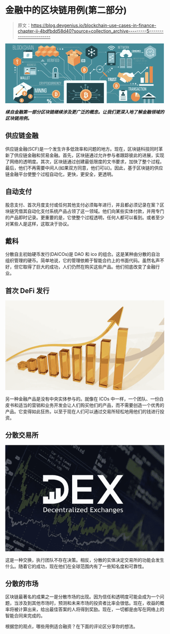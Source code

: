 # 金融中的区块链用例(第二部分)

> 原文：<https://blog.devgenius.io/blockchain-use-cases-in-finance-chapter-ii-4bdfbdd58d40?source=collection_archive---------5----------------------->

![](img/f1cea93efadc95f59f3d0b5601552d53.png)

***续自金融第一部分区块链继续涉及更广泛的概念。让我们更深入地了解金融领域的区块链用例。***

## 供应链金融

供应链金融(SCF)是一个发生许多低效率和问题的地方。现在，区块链科技同时革新了供应链金融和贸易金融。首先，区块链通过允许参与者跟踪彼此的进展，实现了网络的透明度。其次，区块链通过创建最低限度的文书要求，加快了整个过程。最后，他们不再需要中间人(如果双方同意，他们可以)。因此，基于区块链的供应链金融平台使整个过程自动化，更快，更安全，更透明。

## 自动支付

股息支付、首次月度支付或任何其他支付必须每年进行，并且都必须记录在案？区块链凭借其自动化支付系统产品占领了这一领域。他们向某些实体付款，并用专门的产品即时记录。更重要的是，它使整个过程透明，任何人都可以看到。或者至少对某些人是这样，这取决于协议。

## 戴科

分散自主初始硬币发行(DAICOs)是 DAO 和 ico 的组合。这是某种由分散的自治组织管理的硬币。简单地说，它的管理依赖于智能合约上的书面代码。虽然名声不好，但它取得了巨大的成功，人们仍然在购买这些产品。他们彻底改变了金融行业。

## 首次 DeFi 发行

![](img/180044f4448089679996838ed6feb408.png)

另一种金融产品是没有中央实体参与的。就像在 ICOs 中一样，一个团队、一份白皮书和适当的营销和业务开发会让人们购买他们的产品，而不需要创造一个优秀的产品。它变得如此狂热，以至于现在人们可以通过交易所轻松地用他们的钱进行投资。

## 分散交易所

![](img/3e18b23a45fea25e17a2a06ca639e8cc.png)

这是一种交换，执行团队不存在决策。相反，分散的实体决定交易所的功能会发生什么。随着它的成功，现在他们在全球范围内有了一些知名度和可靠性。

## 分散的市场

区块链最著名的成果之一是分散市场的出现。因为信任和透明度可能会成为一个问题，当涉及到其他市场时，预测和未来市场的投资者比率会很低。现在，收益的概率将被计算出来，给出最佳答案的人将得到奖励。现在，一切都是由写在网络上的智能合同来完成的。

根据您的观点，哪些用例适合融资？在下面的评论区分享你的想法。